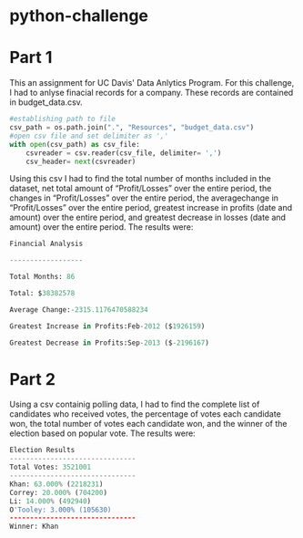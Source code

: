 # python-challenge

# Part 1
This an assignment for UC Davis' Data Anlytics Program. For this challenge, I had to anlyse finacial records for a company. These records are contained in budget_data.csv.
```python
#establishing path to file
csv_path = os.path.join(".", "Resources", "budget_data.csv")
#open csv file and set delimiter as ','
with open(csv_path) as csv_file:
    csvreader = csv.reader(csv_file, delimiter= ',')
    csv_header= next(csvreader)
```
Using this csv I had to find the total number of months included in the dataset, net total amount of “Profit/Losses” over the entire period, the changes in “Profit/Losses” over the entire period, the averagechange in “Profit/Losses” over the entire period, greatest increase in profits (date and amount) over the entire period, and greatest decrease in losses (date and amount) over the entire period. The results were: 
```python
Financial Analysis

------------------

Total Months: 86

Total: $38382578

Average Change:-2315.1176470588234

Greatest Increase in Profits:Feb-2012 ($1926159)

Greatest Decrease in Profits:Sep-2013 ($-2196167)
```
# Part 2
Using a csv containig polling data, I had to find the complete list of candidates who received votes, the percentage of votes each candidate won, the total number of votes each candidate won, and the winner of the election based on popular vote. The results were: 
```python
Election Results
-------------------------------
Total Votes: 3521001
-------------------------------
Khan: 63.000% (2218231)
Correy: 20.000% (704200)
Li: 14.000% (492940)
O'Tooley: 3.000% (105630)
-------------------------------
Winner: Khan
```
